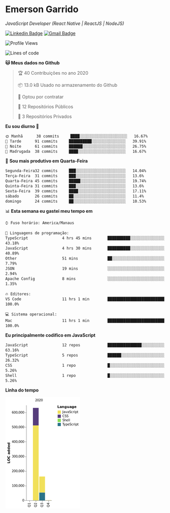 # Emerson **Garrido**

*JavaScript Developer (React Native | ReactJS | NodeJS)*

[![Linkedin Badge](https://img.shields.io/badge/-Emerson%20Garrido-201B2D?style=flat-square&logo=Linkedin&logoColor=white&link=https://www.linkedin.com/in/emersongarrido/)](https://www.linkedin.com/in/emersongarrido/) 
[![Gmail Badge](https://img.shields.io/badge/-suportegarrido@gmail.com-201B2D?style=flat-square&logo=Gmail&logoColor=white&link=mailto:suportegarrido@gmail.com)](mailto:suportegarrido@gmail.com)


<!--START_SECTION:waka-->
![Profile Views](http://img.shields.io/badge/Visualizac%C3%B5es%20do%20perfil-2-blue)

![Lines of code](https://img.shields.io/badge/Desde%20o%20Hello%20World%20eu%20escrevi-1.5%20million%20linhas%20de%20c%C3%B3digo-blue)

**🐱 Meus dados no Github** 

> 🏆 40 Contribuições no ano 2020
 > 
> 📦 13.0 kB Usado no armazenamento do Github 
 > 
> 💼 Optou por contratar
 > 
> 📜 12 Repositórios Públicos
 > 
> 🔑 3 Repositórios Privados 

**Eu sou diurno 🐤** 

```text
🌞 Manhã      38 commits     ████░░░░░░░░░░░░░░░░░░░░░   16.67% 
🌆 Tarde      91 commits     ██████████░░░░░░░░░░░░░░░   39.91% 
🌃 Noite      61 commits     ██████░░░░░░░░░░░░░░░░░░░   26.75% 
🌙 Madrugada  38 commits     ████░░░░░░░░░░░░░░░░░░░░░   16.67%

```
📅 **Sou mais produtivo em Quarta-Feira** 

```text
Segunda-Feira32 commits     ███░░░░░░░░░░░░░░░░░░░░░░   14.04% 
Terça-Feira  31 commits     ███░░░░░░░░░░░░░░░░░░░░░░   13.6% 
Quarta-Feira 45 commits     █████░░░░░░░░░░░░░░░░░░░░   19.74% 
Quinta-Feira 31 commits     ███░░░░░░░░░░░░░░░░░░░░░░   13.6% 
Sexta-Feira  39 commits     ████░░░░░░░░░░░░░░░░░░░░░   17.11% 
sábado       26 commits     ██░░░░░░░░░░░░░░░░░░░░░░░   11.4% 
domingo      24 commits     ██░░░░░░░░░░░░░░░░░░░░░░░   10.53%

```


📊 **Esta semana eu gastei meu tempo em** 

```text
⌚︎ Fuso horário: America/Manaus

💬 Linguagens de programação: 
TypeScript               4 hrs 45 mins       ██████████░░░░░░░░░░░░░░░   43.18% 
JavaScript               4 hrs 30 mins       ██████████░░░░░░░░░░░░░░░   40.89% 
Other                    51 mins             ██░░░░░░░░░░░░░░░░░░░░░░░   7.79% 
JSON                     19 mins             ░░░░░░░░░░░░░░░░░░░░░░░░░   2.94% 
Apache Config            8 mins              ░░░░░░░░░░░░░░░░░░░░░░░░░   1.35%

🔥 Editores: 
VS Code                  11 hrs 1 min        █████████████████████████   100.0%

💻 Sistema operacional: 
Mac                      11 hrs 1 min        █████████████████████████   100.0%

```

**Eu principalmente codifico em JavaScript** 

```text
JavaScript               12 repos            ███████████████░░░░░░░░░░   63.16% 
TypeScript               5 repos             ██████░░░░░░░░░░░░░░░░░░░   26.32% 
CSS                      1 repo              █░░░░░░░░░░░░░░░░░░░░░░░░   5.26% 
Shell                    1 repo              █░░░░░░░░░░░░░░░░░░░░░░░░   5.26%

```


**Linha do tempo**

![Chart not found](https://github.com/EmersonGarrido/EmersonGarrido/blob/master/charts/bar_graph.png) 


<!--END_SECTION:waka-->